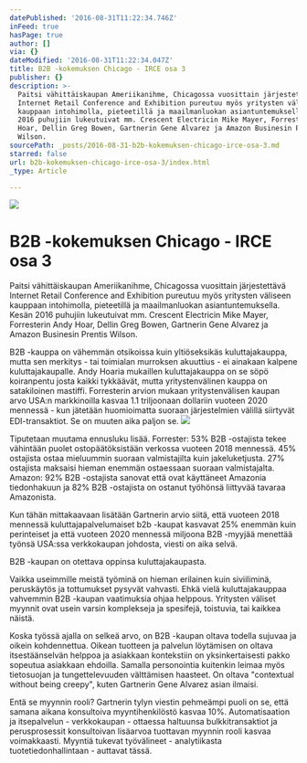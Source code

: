 ```yaml
---
datePublished: '2016-08-31T11:22:34.746Z'
inFeed: true
hasPage: true
author: []
via: {}
dateModified: '2016-08-31T11:22:34.047Z'
title: B2B -kokemuksen Chicago - IRCE osa 3
publisher: {}
description: >-
  Paitsi vähittäiskaupan Ameriikanihme, Chicagossa vuosittain järjestettävä
  Internet Retail Conference and Exhibition pureutuu myös yritysten väliseen
  kauppaan intohimolla, pieteetillä ja maailmanluokan asiantuntemuksella. Kesän
  2016 puhujiin lukeutuivat mm. Crescent Electricin Mike Mayer, Forresterin Andy
  Hoar, Dellin Greg Bowen, Gartnerin Gene Alvarez ja Amazon Businesin Prentis
  Wilson.
sourcePath: _posts/2016-08-31-b2b-kokemuksen-chicago-irce-osa-3.md
starred: false
url: b2b-kokemuksen-chicago-irce-osa-3/index.html
_type: Article

---
```

![](https://the-grid-user-content.s3-us-west-2.amazonaws.com/a070c31a-5e5a-4b8b-a095-4cbc8bd77eea.jpg)

# B2B -kokemuksen Chicago - IRCE osa 3

Paitsi vähittäiskaupan Ameriikanihme, Chicagossa vuosittain järjestettävä Internet Retail Conference and Exhibition pureutuu myös yritysten väliseen kauppaan intohimolla, pieteetillä ja maailmanluokan asiantuntemuksella. Kesän 2016 puhujiin lukeutuivat mm. Crescent Electricin Mike Mayer, Forresterin Andy Hoar, Dellin Greg Bowen, Gartnerin Gene Alvarez ja Amazon Businesin Prentis Wilson.

B2B -kauppa on vähemmän otsikoissa kuin yltiöseksikäs kuluttajakauppa, mutta sen merkitys - tai toimialan murroksen akuuttius - ei ainakaan kalpene kuluttajakaupalle. Andy Hoaria mukaillen kuluttajakauppa on se söpö koiranpentu josta kaikki tykkäävät, mutta yritystenvälinen kauppa on satakiloinen mastiffi. Forresterin arvion mukaan yritystenvälisen kaupan arvo USA:n markkinoilla kasvaa 1.1 triljoonaan dollariin vuoteen 2020 mennessä - kun jätetään huomioimatta suoraan järjestelmien välillä siirtyvät EDI-transaktiot. Se on muuten aika paljon se.
![](https://the-grid-user-content.s3-us-west-2.amazonaws.com/11500c34-4321-4d48-82e6-ff6adf28a285.jpg)

Tiputetaan muutama ennusluku lisää. Forrester: 53% B2B -ostajista tekee vähintään puolet ostopäätöksistään verkossa vuoteen 2018 mennessä. 45% ostajista ostaa mieluummin suoraan valmistajilta kuin jakeluketjusta. 27% ostajista maksaisi hieman enemmän ostaessaan suoraan valmistajalta. Amazon: 92% B2B -ostajista sanovat että ovat käyttäneet Amazonia tiedonhakuun ja 82% B2B -ostajista on ostanut työhönsä liittyvää tavaraa Amazonista.

Kun tähän mittakaavaan lisätään Gartnerin arvio siitä, että vuoteen 2018 mennessä kuluttajapalvelumaiset b2b -kaupat kasvavat 25% enemmän kuin perinteiset ja että vuoteen 2020 mennessä miljoona B2B -myyjää menettää työnsä USA:ssa verkkokaupan johdosta, viesti on aika selvä.

B2B -kaupan on otettava oppinsa kuluttajakaupasta.

Vaikka useimmille meistä työminä on hieman erilainen kuin siviiliminä, peruskäytös ja tottumukset pysyvät vahvasti. Ehkä vielä kuluttajakauppaa vahvemmin B2B -kaupan vaatimuksia ohjaa helppous. Yritysten väliset myynnit ovat usein varsin komplekseja ja spesifejä, toistuvia, tai kaikkea näistä.

Koska työssä ajalla on selkeä arvo, on B2B -kaupan oltava todella sujuvaa ja oikein kohdennettua. Oikean tuotteen ja palvelun löytämisen on oltava itsestäänselvän helppoa ja asiakkaan kontekstiin on yksinkertaisesti pakko sopeutua asiakkaan ehdoilla. Samalla personointia kuitenkin leimaa myös tietosuojan ja tungettelevuuden välttämisen haasteet. On oltava "contextual without being creepy", kuten Gartnerin Gene Alvarez asian ilmaisi.

Entä se myynnin rooli? Gartnerin tylyn viestin pehmeämpi puoli on se, että samana aikana konsultoiva myyntihenkilöstö kasvaa 10%. Automatisaation ja itsepalvelun - verkkokaupan - ottaessa haltuunsa bulkkitransaktiot ja perusprosessit konsultoivan lisäarvoa tuottavan myynnin rooli kasvaa voimakkaasti. Myyntiä tukevat työvälineet - analytiikasta tuotetiedonhallintaan - auttavat tässä.